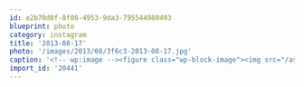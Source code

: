 ```yaml
---
id: e2b70d0f-8f08-4953-9da3-795544980493
blueprint: photo
category: instagram
title: '2013-08-17'
photo: '/images/2013/08/3f6c3-2013-08-17.jpg'
caption: '<!-- wp:image --><figure class="wp-block-image"><img src="/assets/images/2013/08/3f6c3-2013-08-17.jpg" /></figure><!-- /wp:image --><!-- wp:paragraph --><p>Exploring an old fire lookout way above Salmon Arm</p><!-- /wp:paragraph -->'
import_id: '20441'
---
```

